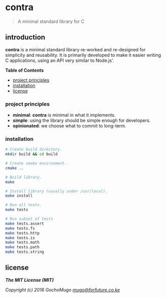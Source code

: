 # contra

> A minimal standard library for C

## introduction

**contra** is a minimal standard library re-worked and re-designed
for simplicity and reusability. It is primarily developed to make it
easier writing C applications, using an API very similar to Node.js'.

**Table of Contents**

* [project principles](#principles)
* [installation](#installation)
* [license](#license)


<a name="principles"></a>
### project principles

* **minimal**: **contra** is minimal in what it implements.
* **simple**: using the library should be simple enough for developers.
* **opinionated**: we choose what to commit to long-term.


<a name="installation"></a>
### installation

```bash
# Create build directory.
mkdir build && cd build

# Create cmake environment.
cmake ..

# Build library.
make

# Install library (usually under /usr/local).
make install

# Run all tests.
make tests

# Run subset of tests
make tests.assert
make tests.fs
make tests.http
make tests.is
make tests.math
make tests.path
make tests.string
```


<a name="license"></a>
## license

***The MIT License (MIT)***

*Copyright (c) 2016 GochoMugo <mugo@forfuture.co.ke>*
